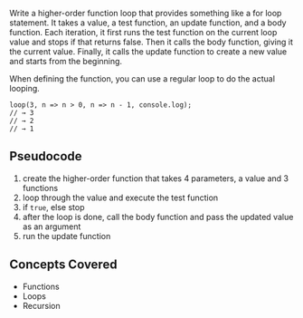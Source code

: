 Write a higher-order function loop that provides something like a for loop statement. It takes a value, a test function, an update function, and a body function. Each iteration, it first runs the test function on the current loop value and stops if that returns false. Then it calls the body function, giving it the current value. Finally, it calls the update function to create a new value and starts from the beginning.

When defining the function, you can use a regular loop to do the actual looping.

```
loop(3, n => n > 0, n => n - 1, console.log);
// → 3
// → 2
// → 1
```

## Pseudocode
1. create the higher-order function that takes 4 parameters, a value and 3 functions
2. loop through the value and execute the test function
3. if `true`, else stop
4. after the loop is done, call the body function and pass the updated value as an argument
5. run the update function

## Concepts Covered 
- Functions 
- Loops
- Recursion